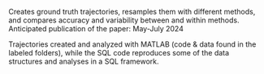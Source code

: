 Creates ground truth trajectories, resamples them with different methods, and compares accuracy and variability between and within methods.
Anticipated publication of the paper: May-July 2024

Trajectories created and analyzed with MATLAB (code & data found in the labeled folders), while the SQL code reproduces some of the data structures and analyses in a SQL framework.
